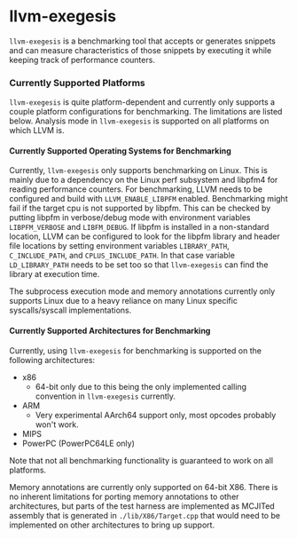 # llvm-exegesis

`llvm-exegesis` is a benchmarking tool that accepts or generates snippets and
can measure characteristics of those snippets by executing it while keeping track
of performance counters.

### Currently Supported Platforms

`llvm-exegesis` is quite platform-dependent and currently only supports a couple
platform configurations for benchmarking. The limitations are listed below.
Analysis mode in `llvm-exegesis` is supported on all platforms on which LLVM is.

#### Currently Supported Operating Systems for Benchmarking

Currently, `llvm-exegesis`  only supports benchmarking on Linux. This is mainly
due to a dependency on the Linux perf subsystem and libpfm4 for reading
performance counters. For benchmarking, LLVM needs to be configured and build
with `LLVM_ENABLE_LIBPFM` enabled. Benchmarking might fail if the target cpu is
not supported by libpfm. This can be checked by putting libpfm in verbose/debug
mode with environment variables `LIBPFM_VERBOSE` and `LIBFM_DEBUG`. If libpfm
is installed in a non-standard location, LLVM can be configured to look for the
libpfm library and header file locations by setting environment variables
`LIBRARY_PATH`, `C_INCLUDE_PATH`, and `CPLUS_INCLUDE_PATH`. In that case variable
`LD_LIBRARY_PATH` needs to be set too so that `llvm-exegesis` can find the
library at execution time.

The subprocess execution mode and memory annotations currently only supports
Linux due to a heavy reliance on many Linux specific syscalls/syscall
implementations.

#### Currently Supported Architectures for Benchmarking

Currently, using `llvm-exegesis` for benchmarking is supported on the following
architectures:
* x86
  * 64-bit only due to this being the only implemented calling convention
    in `llvm-exegesis` currently.
* ARM
  * Very experimental AArch64 support only, most opcodes probably won't work.
* MIPS
* PowerPC (PowerPC64LE only)

Note that not all benchmarking functionality is guaranteed to work on all platforms.

Memory annotations are currently only supported on 64-bit X86. There is no
inherent limitations for porting memory annotations to other architectures, but
parts of the test harness are implemented as MCJITed assembly that is generated
in `./lib/X86/Target.cpp` that would need to be implemented on other architectures
to bring up support.

